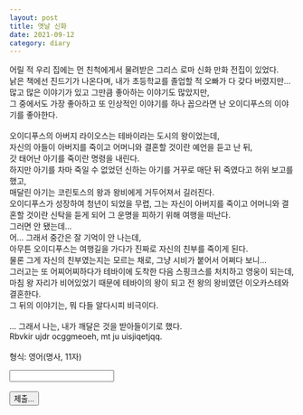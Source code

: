 ```yaml
---
layout: post
title: 옛날 신화
date: 2021-09-12
category: diary
---
```


<script>
  function jsMove(){
    var baselink = "/secrets/mn1";
    var pc = document.getElementById('passcode').value;
    var temp = baselink.concat(pc);
    window.open(temp.toLowerCase());
  }
</script>
<div>

어릴 적 우리 집에는 먼 친척에게서 물려받은 그리스 로마 신화 만화 전집이 있었다.<br>
낡은 책에선 진드기가 나온다며, 내가 초등학교를 졸업할 적 오빠가 다 갖다 버렸지만...<br>
많고 많은 이야기가 있고 그만큼 좋아하는 이야기도 많았지만,<br>
그 중에서도 가장 좋아하고 또 인상적인 이야기를 하나 꼽으라면 난 오이디푸스의 이야기를 좋아한다.<br>
<br>
오이디푸스의 아버지 라이오스는 테바이라는 도시의 왕이었는데,<br>
자신의 아들이 아버지를 죽이고 어머니와 결혼할 것이란 예언을 듣고 난 뒤,<br>
갓 태어난 아기를 죽이란 명령을 내린다.<br>
하지만 아기를 차마 죽일 수 없었던 신하는 아기를 거꾸로 매단 뒤 죽였다고 허위 보고를 했고,<br>
매달린 아기는 코린토스의 왕과 왕비에게 거두어져서 길러진다.<br>
오이디푸스가 성장하여 청년이 되었을 무렵,
그는 자신이 아버지를 죽이고 어머니와 결혼할 것이란 신탁을 듣게 되어 그 운명을 피하기 위해 여행을 떠난다.<br>
그러면 안 됐는데...<br>
어... 그래서 중간은 잘 기억이 안 나는데,<br>
아무튼 오이디푸스는 여행길을 가다가 진짜로 자신의 친부를 죽이게 된다.<br>
물론 그게 자신의 친부였는지는 모르는 채로, 그냥 시비가 붙어서 어쩌다 보니...<br>
그러고는 또 어찌어찌하다가 테바이에 도착한 다음 스핑크스를 처치하고 영웅이 되는데,<br>
마침 왕 자리가 비어있었기 때문에 테바이의 왕이 되고 전 왕의 왕비였던 이오카스테와 결혼한다.<br>
그 뒤의 이야기는, 뭐 다들 알다시피 비극이다.<br>
<br>
... 그래서 나는, 내가 깨달은 것을 받아들이기로 했다.<br>
Rbvkir ujdr ocggmeoeh, mt ju uisjiqetjqq.<br>
<br>
형식: 영어(명사, 11자)
<br>
<form autocomplete='off' onsubmit = "jsMove();">
  <input id = 'passcode' type='text' required><br>
  <br>
  <input type = 'submit' value = '제출...'>
</form>
</div>